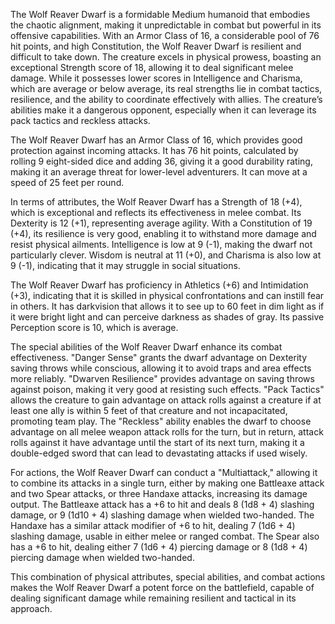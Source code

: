 The Wolf Reaver Dwarf is a formidable Medium humanoid that embodies the chaotic alignment, making it unpredictable in combat but powerful in its offensive capabilities. With an Armor Class of 16, a considerable pool of 76 hit points, and high Constitution, the Wolf Reaver Dwarf is resilient and difficult to take down. The creature excels in physical prowess, boasting an exceptional Strength score of 18, allowing it to deal significant melee damage. While it possesses lower scores in Intelligence and Charisma, which are average or below average, its real strengths lie in combat tactics, resilience, and the ability to coordinate effectively with allies. The creature’s abilities make it a dangerous opponent, especially when it can leverage its pack tactics and reckless attacks.

The Wolf Reaver Dwarf has an Armor Class of 16, which provides good protection against incoming attacks. It has 76 hit points, calculated by rolling 9 eight-sided dice and adding 36, giving it a good durability rating, making it an average threat for lower-level adventurers. It can move at a speed of 25 feet per round.

In terms of attributes, the Wolf Reaver Dwarf has a Strength of 18 (+4), which is exceptional and reflects its effectiveness in melee combat. Its Dexterity is 12 (+1), representing average agility. With a Constitution of 19 (+4), its resilience is very good, enabling it to withstand more damage and resist physical ailments. Intelligence is low at 9 (-1), making the dwarf not particularly clever. Wisdom is neutral at 11 (+0), and Charisma is also low at 9 (-1), indicating that it may struggle in social situations.

The Wolf Reaver Dwarf has proficiency in Athletics (+6) and Intimidation (+3), indicating that it is skilled in physical confrontations and can instill fear in others. It has darkvision that allows it to see up to 60 feet in dim light as if it were bright light and can perceive darkness as shades of gray. Its passive Perception score is 10, which is average.

The special abilities of the Wolf Reaver Dwarf enhance its combat effectiveness. "Danger Sense" grants the dwarf advantage on Dexterity saving throws while conscious, allowing it to avoid traps and area effects more reliably. "Dwarven Resilience" provides advantage on saving throws against poison, making it very good at resisting such effects. "Pack Tactics" allows the creature to gain advantage on attack rolls against a creature if at least one ally is within 5 feet of that creature and not incapacitated, promoting team play. The "Reckless" ability enables the dwarf to choose advantage on all melee weapon attack rolls for the turn, but in return, attack rolls against it have advantage until the start of its next turn, making it a double-edged sword that can lead to devastating attacks if used wisely.

For actions, the Wolf Reaver Dwarf can conduct a "Multiattack," allowing it to combine its attacks in a single turn, either by making one Battleaxe attack and two Spear attacks, or three Handaxe attacks, increasing its damage output. The Battleaxe attack has a +6 to hit and deals 8 (1d8 + 4) slashing damage, or 9 (1d10 + 4) slashing damage when wielded two-handed. The Handaxe has a similar attack modifier of +6 to hit, dealing 7 (1d6 + 4) slashing damage, usable in either melee or ranged combat. The Spear also has a +6 to hit, dealing either 7 (1d6 + 4) piercing damage or 8 (1d8 + 4) piercing damage when wielded two-handed.

This combination of physical attributes, special abilities, and combat actions makes the Wolf Reaver Dwarf a potent force on the battlefield, capable of dealing significant damage while remaining resilient and tactical in its approach.